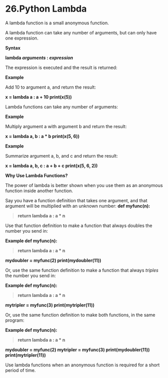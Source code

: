 # 26.Python Lambda

A lambda function is a small anonymous function.

A lambda function can take any number of arguments, but can only have
one expression.

**Syntax**

**lambda *arguments* : *expression***

The expression is executed and the result is returned:

**Example**

Add 10 to argument a, and return the result:

**x = lambda a : a + 10 print(x(5))**

Lambda functions can take any number of arguments:

**Example**

Multiply argument a with argument b and return the result:

**x = lambda a, b : a \* b print(x(5, 6))**

**Example**

Summarize argument a, b, and c and return the result:

**x = lambda a, b, c : a + b + c print(x(5, 6, 2))**

**Why Use Lambda Functions?**

The power of lambda is better shown when you use them as an anonymous
function inside another function.

Say you have a function definition that takes one argument, and that
argument will be multiplied with an unknown number: **def myfunc(n):**

> **return lambda a : a \* n**

Use that function definition to make a function that always doubles the
number you send in:

**Example def myfunc(n):**

> **return lambda a : a \* n**

**mydoubler = myfunc(2) print(mydoubler(11))**

Or, use the same function definition to make a function that always
*triples* the number you send in:

**Example def myfunc(n):**

> **return lambda a : a \* n**

**mytripler = myfunc(3) print(mytripler(11))**

Or, use the same function definition to make both functions, in the same
program:

**Example def myfunc(n):**

> **return lambda a : a \* n**

**mydoubler = myfunc(2) mytripler = myfunc(3) print(mydoubler(11))
print(mytripler(11))**

Use lambda functions when an anonymous function is required for a short
period of time.
